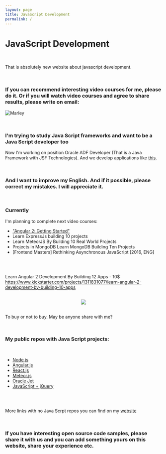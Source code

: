 ```yaml
---
layout: page
title: JavaScript Development
permalink: /
---
```


# JavaScript Development

<br/>

That is absolutely new website about javascript development.


<br/>

### If you can recommend interesting video courses for me, please do it. Or if you will watch video courses and agree to share results, please write on email:
 
![Marley](http://img.fotografii.org/a3333333mail.gif "Marley")



<br/>

### I'm trying to study Java Script frameworks and want to be a Java Script developer too


Now I'm working on position Oracle ADF Developer (That is a Java Framework with JSF Technologies). And we develop applications like <a href="https://www.youtube.com/watch?v=79QQbQ-PDkM" rel="nofollow">this</a>.


<br/>

### And I want to improve my English. And if it possible, please correct my mistakes. I will appreciate it.


<br/>


### Currently

I'm planning to complete next video courses:

<ul>
    <li><a href="https://github.com/marley-angular/Angular-2-Getting-Started"   rel="nofollow">"Angular 2: Getting Started"</a></li>
    <li>Learn ExpressJs building 10 projects</li>
    <li>Learn MeteorJS By Building 10 Real World Projects</li>
    <li>Projects in MongoDB Learn MongoDB Building Ten Projects</li>
    <li>[Frontend Masters] Rethinking Asynchronous JavaScript [2016, ENG]</li>
</ul>


 <br/> <br/>

Learn Angular 2 Development By Building 12 Apps - 10$ <br/>
https://www.kickstarter.com/projects/1311831077/learn-angular-2-development-by-building-10-apps

<br/>

<div align="center">

<img src="http://storage1.static.itmages.ru/i/16/0816/h_1471383150_2791342_46d2c3b789.png">

</div>

<br/>

To buy or not to buy. May be anyone share with me?

<br/>

### My public repos with Java Script projects:

<br/>

<ul>
    <li><a href="https://github.com/marley-nodejs" rel="nofollow">Node.js</a></li>
    <li><a href="https://github.com/marley-angular" rel="nofollow">Angular.js</a></li>
    <li><a href="https://github.com/marley-react" rel="nofollow">React.js</a></li>
    <li><a href="https://github.com/marley-meteor" rel="nofollow">Meteor.js</a></li>
    <li><a href="https://github.com/oracle-jet" rel="nofollow">Oracle Jet</a></li>
    <li><a href="https://github.com/marley-js" rel="nofollow">JavaScript + jQuery</a></li>
</ul>


<br/><br/>

More links with no Java Scrpt repos you can find on my <a href="https://marley.org" rel="nofollow">website</a>


<br/>


### If you have interesting open source code samples, please share it with us and you can add something yours on this website, share your experience etc.
